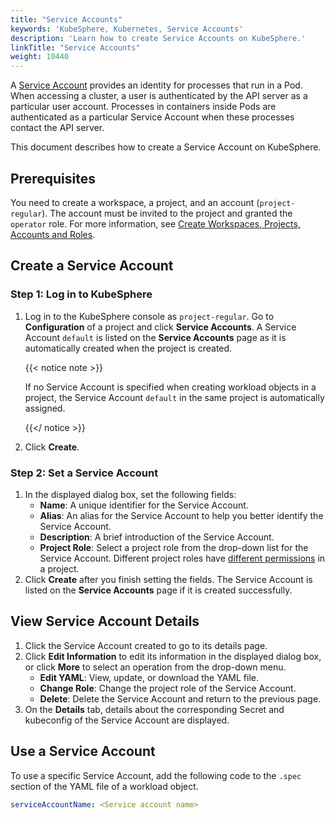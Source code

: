 ```yaml
---
title: "Service Accounts"
keywords: 'KubeSphere, Kubernetes, Service Accounts'
description: 'Learn how to create Service Accounts on KubeSphere.'
linkTitle: "Service Accounts"
weight: 10440
---
```


A [Service Account](https://kubernetes.io/docs/tasks/configure-pod-container/configure-service-account/) provides an identity for processes that run in a Pod. When accessing a cluster, a user is authenticated by the API server as a particular user account. Processes in containers inside Pods are authenticated as a particular Service Account when these processes contact the API server.

This document describes how to create a Service Account on KubeSphere.

## Prerequisites

You need to create a workspace, a project, and an account (`project-regular`). The account must be invited to the project and granted the `operator` role. For more information, see [Create Workspaces, Projects, Accounts and Roles](../../../quick-start/create-workspace-and-project/).

## Create a Service Account

### Step 1: Log in to KubeSphere

1. Log in to the KubeSphere console as `project-regular`. Go to **Configuration** of a project and click **Service Accounts**. A Service Account `default` is listed on the **Service Accounts** page as it is automatically created when the project is created.

   {{< notice note >}}

   If no Service Account is specified when creating workload objects in a project, the Service Account `default` in the same project is automatically assigned.

   {{</ notice >}}

2. Click **Create**.

### Step 2: Set a Service Account

1. In the displayed dialog box, set the following fields:
   - **Name**: A unique identifier for the Service Account.
   - **Alias**: An alias for the Service Account to help you better identify the Service Account.
   - **Description**: A brief introduction of the Service Account. 
   - **Project Role**: Select a project role from the drop-down list for the Service Account. Different project roles have [different permissions](../../../project-administration/role-and-member-management/#built-in-roles) in a project. 
2. Click **Create** after you finish setting the fields. The Service Account is listed on the **Service Accounts** page if it is created successfully.

## View Service Account Details

1. Click the Service Account created to go to its details page.
2. Click **Edit Information** to edit its information in the displayed dialog box, or click **More** to select an operation from the drop-down menu.
   - **Edit YAML**: View, update, or download the YAML file.
   - **Change Role**: Change the project role of the Service Account.
   - **Delete**: Delete the Service Account and return to the previous page.
3. On the **Details** tab, details about the corresponding Secret and kubeconfig of the Service Account are displayed.

## Use a Service Account

To use a specific Service Account, add the following code to the `.spec` section of the YAML file of a workload object.

```yaml
serviceAccountName: <Service account name>
```

